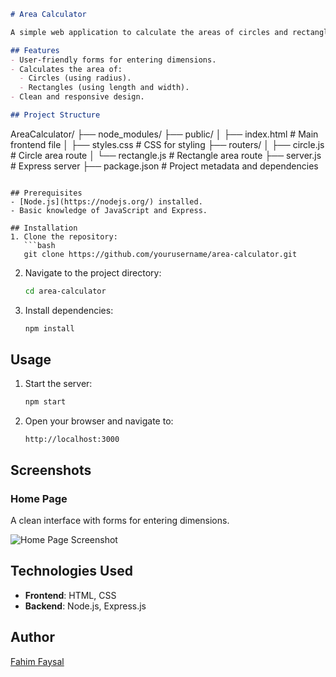 ```markdown
# Area Calculator

A simple web application to calculate the areas of circles and rectangles. Built with **HTML**, **CSS**, and **Express.js**, this project demonstrates basic form handling and backend integration.

## Features
- User-friendly forms for entering dimensions.
- Calculates the area of:
  - Circles (using radius).
  - Rectangles (using length and width).
- Clean and responsive design.

## Project Structure
```
AreaCalculator/
├── node_modules/
├── public/
│   ├── index.html       # Main frontend file
│   ├── styles.css       # CSS for styling
├── routers/
│   ├── circle.js        # Circle area route
│   └── rectangle.js     # Rectangle area route
├── server.js            # Express server
├── package.json         # Project metadata and dependencies
```

## Prerequisites
- [Node.js](https://nodejs.org/) installed.
- Basic knowledge of JavaScript and Express.

## Installation
1. Clone the repository:
   ```bash
   git clone https://github.com/yourusername/area-calculator.git
   ```
2. Navigate to the project directory:
   ```bash
   cd area-calculator
   ```
3. Install dependencies:
   ```bash
   npm install
   ```

## Usage
1. Start the server:
   ```bash
   npm start
   ```
2. Open your browser and navigate to:
   ```
   http://localhost:3000
   ```

## Screenshots
### Home Page
A clean interface with forms for entering dimensions.

![Home Page Screenshot](https://github.com/yourusername/area-calculator/blob/main/assets/homepage.jpg?raw=true)

## Technologies Used
- **Frontend**: HTML, CSS
- **Backend**: Node.js, Express.js

## Author
[Fahim Faysal](https://github.com/fahim-5)
```